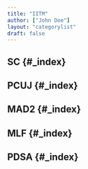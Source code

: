 ```yaml
---
title: "IITM"
author: ["John Doe"]
layout: "categorylist"
draft: false
---
```


## SC {#_index}


## PCUJ {#_index}


## MAD2 {#_index}


## MLF {#_index}


## PDSA {#_index}
